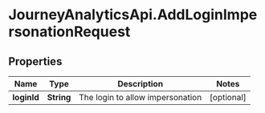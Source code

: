 # JourneyAnalyticsApi.AddLoginImpersonationRequest

## Properties

Name | Type | Description | Notes
------------ | ------------- | ------------- | -------------
**loginId** | **String** | The login to allow impersonation | [optional] 


